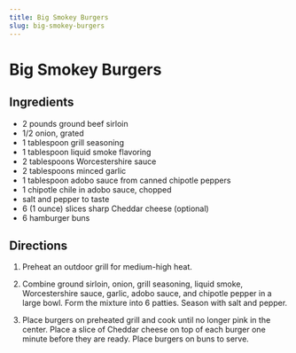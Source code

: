 ```yaml
---
title: Big Smokey Burgers
slug: big-smokey-burgers
---
```


# Big Smokey Burgers

## Ingredients

- 2 pounds ground beef sirloin
- 1/2 onion, grated
- 1 tablespoon grill seasoning
- 1 tablespoon liquid smoke flavoring
- 2 tablespoons Worcestershire sauce
- 2 tablespoons minced garlic
- 1 tablespoon adobo sauce from canned chipotle peppers
- 1 chipotle chile in adobo sauce, chopped
- salt and pepper to taste
- 6 (1 ounce) slices sharp Cheddar cheese (optional)
- 6 hamburger buns

## Directions

1. Preheat an outdoor grill for medium-high heat.

2. Combine ground sirloin, onion, grill seasoning, liquid smoke, Worcestershire sauce, garlic, adobo sauce, and chipotle pepper in a large bowl. Form the mixture into 6 patties. Season with salt and pepper.

3. Place burgers on preheated grill and cook until no longer pink in the center. Place a slice of Cheddar cheese on top of each burger one minute before they are ready. Place burgers on buns to serve.
